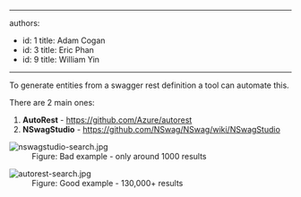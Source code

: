 

---
authors:
  - id: 1
    title: Adam Cogan
  - id: 3
    title: Eric Phan
  - id: 9
    title: William Yin
---




<span class='intro'> <p>To generate entities from a&#160;swagger rest definition a tool can automate this.​<br></p><p>There are 2 main ones&#58;​<br></p> </span>

<ol><li><b>AutoR​est</b> -&#160;<a href="https&#58;//github.com/Azure/autorest%22%20%5co%20%22https&#58;//github.com/Azure/autorestCtrl+Click%20or%20tap%20to%20follow%20the%20link" target="_blank">https&#58;//github.com/Azure/autorest</a></li><li><b>NSwagStudio</b> -&#160;<a href="https&#58;//github.com/NSwag/NSwag/wiki/NSwagStudio" target="_blank">https&#58;//github.com/NSwag/NSwag/wiki/NSwagStudio</a> <br></li></ol><dl class="badImage"><dt><img src="/PublishingImages/nswagstudio-search.jpg" alt="nswagstudio-search.jpg" /> </dt><dd>Figure&#58; Bad example - only around 1000 results</dd></dl><dl class="goodImage"><dt> <img src="/PublishingImages/autorest-search.jpg" alt="autorest-search.jpg" /> </dt><dd>Figure&#58; Good example - 130,000+ results</dd></dl>


